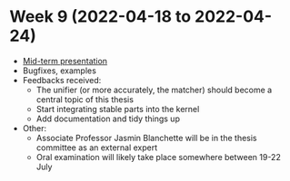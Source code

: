 Week 9 (2022-04-18 to 2022-04-24)
===

* [Mid-term presentation](https://github.com/FlorianCassayre/master-project/blob/master/slides/2022-04-21/index.html)
* Bugfixes, examples
* Feedbacks received:
  * The unifier (or more accurately, the matcher) should become a central topic of this thesis
  * Start integrating stable parts into the kernel
  * Add documentation and tidy things up
* Other:
  * Associate Professor Jasmin Blanchette will be in the thesis committee as an external expert
  * Oral examination will likely take place somewhere between 19-22 July
